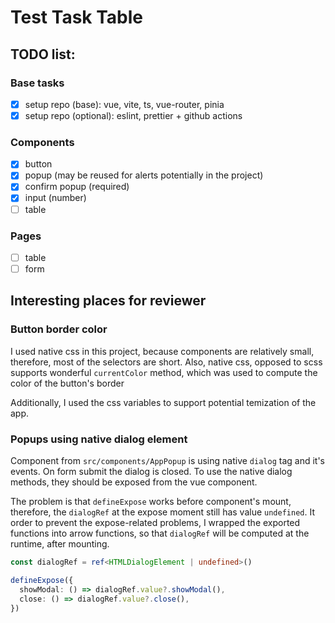 # Test Task Table

## TODO list:

### Base tasks

- [x] setup repo (base): vue, vite, ts, vue-router, pinia
- [x] setup repo (optional): eslint, prettier + github actions

### Components

- [x] button
- [x] popup (may be reused for alerts potentially in the project)
- [x] confirm popup (required)
- [x] input (number)
- [ ] table

### Pages

- [ ] table
- [ ] form

## Interesting places for reviewer

### Button border color

I used native css in this project, because components are relatively small, therefore, most of the selectors are short. Also, native css, opposed to scss supports wonderful `currentColor` method, which was used to compute the color of the button's border

Additionally, I used the css variables to support potential temization of the app.

### Popups using native dialog element

Component from `src/components/AppPopup` is using native `dialog` tag and it's events. On form submit the dialog is closed. To use the native dialog methods, they should be exposed from the vue component.

The problem is that `defineExpose` works before component's mount, therefore, the `dialogRef` at the expose moment still has value `undefined`. It order to prevent the expose-related problems, I wrapped the exported functions into arrow functions, so that `dialogRef` will be computed at the runtime, after mounting.

```typescript
const dialogRef = ref<HTMLDialogElement | undefined>()

defineExpose({
  showModal: () => dialogRef.value?.showModal(),
  close: () => dialogRef.value?.close(),
})
```
